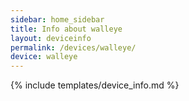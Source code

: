 ```yaml
---
sidebar: home_sidebar
title: Info about walleye
layout: deviceinfo
permalink: /devices/walleye/
device: walleye
---
```

{% include templates/device_info.md %}
